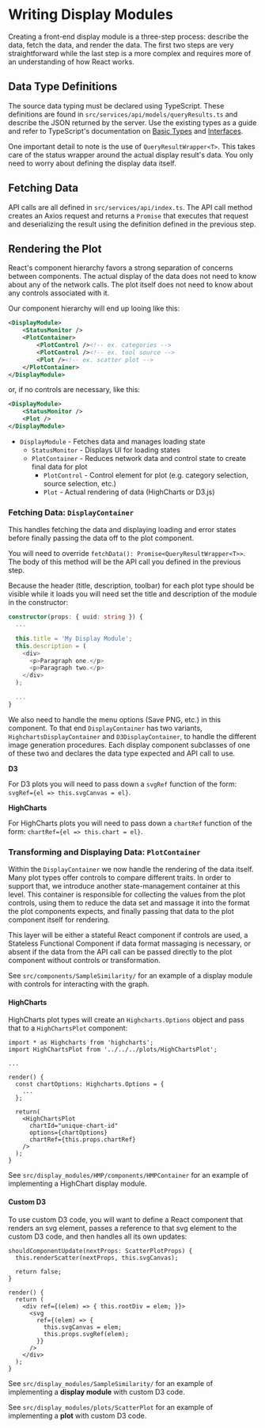 # Writing Display Modules

Creating a front-end display module is a three-step process: describe the data, fetch the data, and render the data. The first two steps are very straightforward while the last step is a more complex and requires more of an understanding of how React works.

## Data Type Definitions

The source data typing must be declared using TypeScript. These definitions are found in `src/services/api/models/queryResults.ts` and describe the JSON returned by the server. Use the existing types as a guide and refer to TypeScript's documentation on [Basic Types](https://www.typescriptlang.org/docs/handbook/basic-types.html) and [Interfaces](https://www.typescriptlang.org/docs/handbook/interfaces.html).

One important detail to note is the use of `QueryResultWrapper<T>`. This takes care of the status wrapper around the actual display result's data. You only need to worry about defining the display data itself.

## Fetching Data

API calls are all defined in `src/services/api/index.ts`. The API call method creates an Axios request and returns a `Promise` that executes that request and deserializing the result using the definition defined in the previous step.

## Rendering the Plot

React's component hierarchy favors a strong separation of concerns between components. The actual display of the data does not need to know about any of the network calls. The plot itself does not need to know about any controls associated with it.

Our component hierarchy will end up looing like this:

```xml
<DisplayModule>
    <StatusMonitor />
    <PlotContainer>
        <PlotControl /><!-- ex. categories -->
        <PlotControl /><!-- ex. tool source -->
        <Plot /><!-- ex. scatter plot -->
    </PlotContainer>
</DisplayModule>
```

or, if no controls are necessary, like this:

```xml
<DisplayModule>
    <StatusMonitor />
    <Plot />
</DisplayModule>
```

- `DisplayModule` - Fetches data and manages loading state
  - `StatusMonitor` - Displays UI for loading states
  - `PlotContainer` - Reduces network data and control state to create final data for plot
    - `PlotControl` - Control element for plot (e.g. category selection, source selection, etc.)
    - `Plot` - Actual rendering of data (HighCharts or D3.js)

### Fetching Data: `DisplayContainer`

This handles fetching the data and displaying loading and error states before finally passing the data off to the plot component.

You will need to override `fetchData(): Promise<QueryResultWrapper<T>>`. The body of this method will be the API call you defined in the previous step.

Because the header (title, description, toolbar) for each plot type should be visible while it loads you will need set the title and description of the module in the constructor:

```ts
constructor(props: { uuid: string }) {
  ...

  this.title = 'My Display Module';
  this.description = (
    <div>
      <p>Paragraph one.</p>
      <p>Paragraph two.</p>
    </div>
  );

  ...
}
```

We also need to handle the menu options (Save PNG, etc.) in this component. To that end `DisplayContainer` has two variants, `HighchartsDisplayContainer` and `D3DisplayContainer`, to handle the different image generation procedures. Each display component subclasses of one of these two and declares the data type expected and API call to use.

**D3**

For D3 plots you will need to pass down a `svgRef` function of the form: `svgRef={el => this.svgCanvas = el}`.

**HighCharts**

For HighCharts plots you will need to pass down a `chartRef` function of the form: `chartRef={el => this.chart = el}`.

### Transforming and Displaying Data: `PlotContainer`

Within the `DisplayContainer` we now handle the rendering of the data itself. Many plot types offer controls to compare different traits. In order to support that, we introduce another state-management container at this level. This container is responsible for collecting the values from the plot controls, using them to reduce the data set and massage it into the format the plot components expects, and finally passing that data to the plot component itself for rendering.

This layer will be either a stateful React component if controls are used, a Stateless Functional Component if data format massaging is necessary, or absent if the data from the API call can be passed directly to the plot component without controls or transformation.

See `src/components/SampleSimilarity/` for an example of a display module with controls for interacting with the graph.

#### HighCharts

HighCharts plot types will create an `Highcharts.Options` object and pass that to a `HighChartsPlot` component:

```tsx
import * as Highcharts from 'highcharts';
import HighChartsPlot from '../../../plots/HighChartsPlot';

...

render() {
  const chartOptions: Highcharts.Options = {
    ...
  };

  return(
    <HighChartsPlot
      chartId="unique-chart-id"
      options={chartOptions}
      chartRef={this.props.chartRef}
    />
  );
}
```

See `src/display_modules/HMP/components/HMPContainer` for an example of implementing a HighChart display module.

#### Custom D3

To use custom D3 code, you will want to define a React component that renders an svg element, passes a reference to that svg element to the custom D3 code, and then handles all its own updates:

```tsx
shouldComponentUpdate(nextProps: ScatterPlotProps) {
  this.renderScatter(nextProps, this.svgCanvas);

  return false;
}

render() {
  return (
    <div ref={(elem) => { this.rootDiv = elem; }}>
      <svg
        ref={(elem) => {
          this.svgCanvas = elem;
          this.props.svgRef(elem);
        }}
      />
    </div>
  );
}
```

See `src/display_modules/SampleSimilarity/` for an example of implementing a **display module** with custom D3 code.

See `src/display_modules/plots/ScatterPlot` for an example of implementing a **plot** with custom D3 code.
